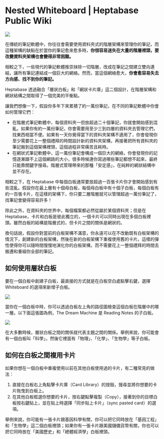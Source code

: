 # Nested Whiteboard | Heptabase Public Wiki
![](https://wiki.heptabase.com/assets/images/nested-whiteboard-Untitled-f988ddc493baba0605831a4b1a089066.png)

在傳統的筆記軟體中，你往往會需要使用資料夾式的階層架構來管理你的筆記，而這種架構的缺點在於當你的筆記愈來愈多時，**你很容易迷失在大量的階層裡頭，要改變資料夾架構也會變得非常困難。** 

相較之下，一些現代的筆記軟體推崇抹除一切階層，改成在筆記之間建立雙向連結，讓所有筆記連結成一個巨大的網絡。然而，當這個網絡愈大，**你會愈容易失去方向感、找不到你的筆記。** 

Heptabase 透過融合「層狀白板」和「網狀卡片庫」這二個設計，在階層架構和網狀結構之間取得了一個完美的平衡點。

讓我們想像一下，假設你多年下來累積了約一萬份筆記，在不同的筆記軟體中你會如何管理它們：

*   在階層式筆記軟體中，每個資料夾一但放超過二十個筆記，你就會開始感到混亂。如果你有約一萬份筆記，你會需要用至少三到四層的資料夾去管理它們，找東西相當不便。如果有一天你覺得當下的資料夾架構不適用了，你會發現你至少需要花上一整個禮拜的時間設計新的資料夾架構，再接著把所有資料夾的筆記搬到這個架構裡頭，這個過程非常痛苦且耗時。
*   在網狀式筆記軟體中，這一萬份筆記會構成一個巨大的網絡，你會發現你的記憶逐漸跟不上這個網路的大小，很多時候連你寫過哪些筆記都想不起來，最終只能靠關鍵字搜尋。階層式管理帶來的那種「安定感」，在純粹的網狀結構中並不存在。

相較之下，在 Heptabase 中每個白板通常要放超過一百張卡片你才會開始感到有些混亂。假設你在最上層有十個母白板，每個母白板中有十個子白板，每個白板有約一百張卡片，在這樣的架構下，你只要二層階層就可以管理超過一萬份筆記了，找筆記會變得容易許多！

除此之外，在資料夾的世界中，每個檔案都必然從屬於某個資料夾；但是在 Heptabase，卡片和白板是彼此獨立的，一個卡片可以同時出現在多個白板裡頭。雖然白板的結構是階層式的，但卡片之間的關係是網狀的。

換句話說，假設你對當前的白板架構不滿意，你永遠可以在不改動既有白板架構的情況下，創建新的白板架構，然後在新的白板架構下重複使用舊的卡片。這樣的彈性使得你可以隨時間慢慢地演化你的白板架構，而不需要花上一整個禮拜的時間去搬遷和重組你全部的筆記。

如何使用層狀白板[​](#如何使用層狀白板 "Direct link to 如何使用層狀白板")
------------------------------------------------

要在一個白板中創建子白板，最直接的方式就是在白板空白處點擊右鍵，選擇 Whiteboard 的選項來新增子白板。

![](https://wiki.heptabase.com/assets/images/nested-whiteboard-Untitled%201-478a7ce7c60aa4adea78bcc572e9497c.png)

當你在一個白板中時，你可以透過白板左上角的路徑圖檢查這個白板在階層中的哪一層。以下面這張圖為例，The Dream Machine 是 Reading Notes 的子白板。

![](https://wiki.heptabase.com/assets/images/nested-whiteboard-Untitled%202-8bd8bef0c934875f04dbcd630ba2b99d.png)

在大多數時候，層狀白板之間的關係就代表主題之間的關係。舉例來說，你可能會有一個白板叫「科學」，然後它裡面有「物理」、「化學」、「生物學」等子白板。

如何在白板之間複用卡片[​](#如何在白板之間複用卡片 "Direct link to 如何在白板之間複用卡片")
---------------------------------------------------------

如果你想在一個白板中重複使用以前在其他白板使用過的卡片，有二種常見的做法：

1.  直接在白板右上角點擊卡片庫（Card Library）的按鈕，搜尋並將你想要的卡片拖曳到白板上。
2.  在其他白板框選你想要的卡片，按右鍵點擊複製（Copy），接著到你的目標白板按右鍵貼上，並在貼上時選擇「同步貼上卡片」（sync pasted card）的選項。

舉例來說，你可能有一張卡片跟基因科學有關，你可以把它同時放在「基因工程」和「生物學」這二個白板裡頭；如果你有一張卡片跟美國儲備貨幣有關，你也可以把它同時放在「美國歷史」和「總體經濟學」白板裡頭。